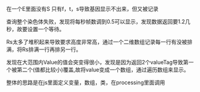 在一个E里面没有S 只有f，t，s导致基因显示不出来，但又被记录

查询整个染色体失败，发现将每秒帧数调到0.5可以显示，发现数据返回要1.2几秒，故要设置一个等待。

Rs太多了堆积起来导致要求高度非常高，通过一个二维数组记录每一行有没被排满，将Rs排满一行再排另一行。

发现在大范围内Value的值会突变得很小，发现是因为返回2个valueTag导致第一个被第二个(值都比较小)覆盖,故将value变成一个数组，通过遍历数组来显示。

整体的思路是在js里面定义变量，数组，类，在processing里面调用